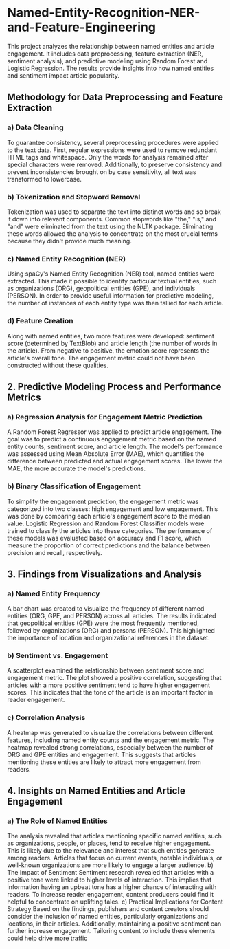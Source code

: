 # Named-Entity-Recognition-NER-and-Feature-Engineering
This project analyzes the relationship between named entities and article engagement. It includes data preprocessing, feature extraction (NER, sentiment analysis), and predictive modeling using Random Forest and Logistic Regression. The results provide insights into how named entities and sentiment impact article popularity.
## Methodology for Data Preprocessing and Feature Extraction
### a) Data Cleaning
To guarantee consistency, several preprocessing procedures were applied to the text data. First, regular expressions were used to remove redundant HTML tags and whitespace. Only the words for analysis remained after special characters were removed. Additionally, to preserve consistency and prevent inconsistencies brought on by case sensitivity, all text was transformed to lowercase.
### b) Tokenization and Stopword Removal
Tokenization was used to separate the text into distinct words and so break it down into relevant components. Common stopwords like "the," "is," and "and" were eliminated from the text using the NLTK package. Eliminating these words allowed the analysis to concentrate on the most crucial terms because they didn't provide much meaning.
### c) Named Entity Recognition (NER)
Using spaCy's Named Entity Recognition (NER) tool, named entities were extracted. This made it possible to identify particular textual entities, such as organizations (ORG), geopolitical entities (GPE), and individuals (PERSON). In order to provide useful information for predictive modeling, the number of instances of each entity type was then tallied for each article.
### d) Feature Creation
Along with named entities, two more features were developed: sentiment score (determined by TextBlob) and article length (the number of words in the article). From negative to positive, the emotion score represents the article's overall tone. The engagement metric could not have been constructed without these qualities.
## 2. Predictive Modeling Process and Performance Metrics
### a) Regression Analysis for Engagement Metric Prediction
A Random Forest Regressor was applied to predict article engagement. The goal was to predict a continuous engagement metric based on the named entity counts, sentiment score, and article length. The model's performance was assessed using Mean Absolute Error (MAE), which quantifies the difference between predicted and actual engagement scores. The lower the MAE, the more accurate the model's predictions.
### b) Binary Classification of Engagement
To simplify the engagement prediction, the engagement metric was categorized into two classes: high engagement and low engagement. This was done by comparing each article's engagement score to the median value. Logistic Regression and Random Forest Classifier models were trained to classify the articles into these categories. The performance of these models was evaluated based on accuracy and F1 score, which measure the proportion of correct predictions and the balance between precision and recall, respectively.
## 3. Findings from Visualizations and Analysis
### a) Named Entity Frequency
A bar chart was created to visualize the frequency of different named entities (ORG, GPE, and PERSON) across all articles. The results indicated that geopolitical entities (GPE) were the most frequently mentioned, followed by organizations (ORG) and persons (PERSON). This highlighted the importance of location and organizational references in the dataset.
### b) Sentiment vs. Engagement
A scatterplot examined the relationship between sentiment score and engagement metric. The plot showed a positive correlation, suggesting that articles with a more positive sentiment tend to have higher engagement scores. This indicates that the tone of the article is an important factor in reader engagement.
### c) Correlation Analysis
A heatmap was generated to visualize the correlations between different features, including named entity counts and the engagement metric. The heatmap revealed strong correlations, especially between the number of ORG and GPE entities and engagement. This suggests that articles mentioning these entities are likely to attract more engagement from readers.
## 4. Insights on Named Entities and Article Engagement
### a) The Role of Named Entities
The analysis revealed that articles mentioning specific named entities, such as organizations, people, or places, tend to receive higher engagement. This is likely due to the relevance and interest that such entities generate among readers. Articles that focus on current events, notable individuals, or well-known organizations are more likely to engage a larger audience.
b) The Impact of Sentiment
Sentiment research revealed that articles with a positive tone were linked to higher levels of interaction. This implies that information having an upbeat tone has a higher chance of interacting with readers. To increase reader engagement, content producers could find it helpful to concentrate on uplifting tales.
c) Practical Implications for Content Strategy
Based on the findings, publishers and content creators should consider the inclusion of named entities, particularly organizations and locations, in their articles. Additionally, maintaining a positive sentiment can further increase engagement. Tailoring content to include these elements could help drive more traffic 
